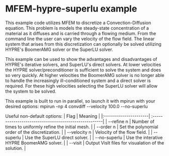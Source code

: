 # MFEM-hypre-superlu example

This example code utilizes MFEM to discretize a Convection-Diffusion equation.  This problem is 
models the steady-state concentration of a material as it diffuses and is carried through a flowing 
medium.  From the command line the user can vary the velocity of the flow field.  The linear system 
that arises from this discretization can optionally be solved utilizing HYPRE's
BoomerAMG solver or the SuperLU solver.

This example can be used to show the advantages and disadvantages of HYPRE's iterative solvers,
and SuperLU's direct solvers.  At lower velocities the HYPRE solver/preconditioner is 
sufficient to solve the system and does so very quickly.  At higher velocities the BoomerAMG solver
is no longer able to handle the increasingly ill-conditioned system and a direct solver is
required.  For these high velocities selecting the SuperLU solver will allow the system to 
be solved.

This example is built to run in parallel, so launch it with mpirun with your desired options:
mpirun -np 4 convdiff --velocity 100.0 --no-superlu

Useful non-default options:
|   Flag                | Meaning                                               |
|:----------------------| :-----------------------------------------------------|
| --refine n            | Number of times to uniformly refine the initial mesh. |
| --order n             | Set the polynomial order of the discretization.       |
| --velocity n          | Velocity of the flow field.                           |
| --superlu             | Use the SuperLU direct solver.                        |
| --no-superlu          | Use the interative HYPRE BoomerAMG solver.            |
| --visit               | Output VisIt files for visualation of the solution.   |
